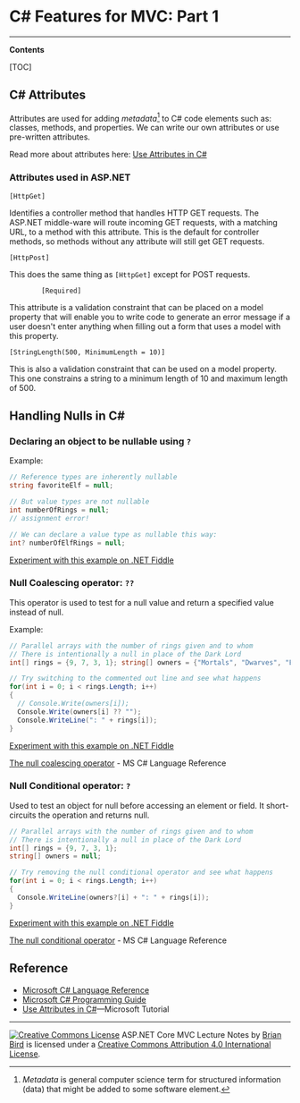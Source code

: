<h1>C# Features for MVC: Part 1</h1>

****

**Contents**

[TOC]

## C# Attributes

Attributes are used for adding *metadata*[^1] to C# code elements such as: classes, methods, and properties. We can write our own attributes or use pre-written attributes. 

Read more about attributes here: [Use Attributes in C#](https://learn.microsoft.com/en-US/dotnet/csharp/tutorials/attributes)

### Attributes used in ASP.NET


`[HttpGet]`

Identifies a controller method that handles HTTP GET requests. The ASP.NET middle-ware will route incoming GET requests, with a matching URL, to a method with this attribute. This is the default for controller methods, so methods without any attribute will still get GET requests.

`[HttpPost]`

This does the same thing as `[HttpGet]` except for POST requests.

`        [Required]`

This attribute is a validation constraint that can be placed on a model property that will enable you to write code to generate an error message if a user doesn't enter anything when filling out a form that uses a model with this property.

`[StringLength(500, MinimumLength = 10)]`

This is also a validation constraint that can be used on a model property. This one constrains a string to a minimum length of 10 and maximum length of 500.



## Handling Nulls in C#

### Declaring an object to be nullable using `?`

Example:  

```C#
// Reference types are inherently nullable
string favoriteElf = null;

// But value types are not nullable
int numberOfRings = null;
// assignment error!

// We can declare a value type as nullable this way: 
int? numberOfElfRings = null;
```

[Experiment with this example on .NET Fiddle ](https://dotnetfiddle.net/np40Nr)



### Null Coalescing operator: `??`

This operator is used to test for a null value and return a specified value instead of null.

Example:

```C#
// Parallel arrays with the number of rings given and to whom 
// There is intentionally a null in place of the Dark Lord
int[] rings = {9, 7, 3, 1}; string[] owners = {"Mortals", "Dwarves", "Elves", null}; 

// Try switching to the commented out line and see what happens 
for(int i = 0; i < rings.Length; i++) 
{  
  // Console.Write(owners[i]);  
  Console.Write(owners[i] ?? "");  
  Console.WriteLine(": " + rings[i]); 
}
```
[Experiment with this example on .NET Fiddle](https://dotnetfiddle.net/J0SaAM)

[The null coalescing operator](https://docs.microsoft.com/en-us/dotnet/csharp/language-reference/operators/null-coalescing-operator) - MS C# Language Reference



### Null Conditional operator: `?` 

Used to test an object for null before accessing an element or field. It short-circuits the operation and returns null.

```C#
// Parallel arrays with the number of rings given and to whom
// There is intentionally a null in place of the Dark Lord
int[] rings = {9, 7, 3, 1};
string[] owners = null;

// Try removing the null conditional operator and see what happens
for(int i = 0; i < rings.Length; i++) 
{  
  Console.WriteLine(owners?[i] + ": " + rings[i]);
}
```

[Experiment with this example on .NET Fiddle](https://dotnetfiddle.net/Fm1HAj)

[The null conditional operator](https://docs.microsoft.com/en-us/dotnet/csharp/language-reference/operators/null-conditional-operators) - MS C# Language Reference

## Reference

- [Microsoft C# Language Reference](https://docs.microsoft.com/en-us/dotnet/csharp/language-reference/)
- [Microsoft C# Programming Guide](https://docs.microsoft.com/en-us/dotnet/csharp/programming-guide/)
- [Use Attributes in C#](https://learn.microsoft.com/en-US/dotnet/csharp/tutorials/attributes)&mdash;Microsoft Tutorial



[^1]: *Metadata* is general computer science term for structured information (data) that might be added to some software element.

------

[![Creative Commons License](https://i.creativecommons.org/l/by/4.0/88x31.png)](http://creativecommons.org/licenses/by/4.0/)
ASP.NET Core MVC Lecture Notes by [Brian Bird](https://profbird.dev/) is licensed under a [Creative Commons Attribution 4.0 International License](http://creativecommons.org/licenses/by/4.0/). 